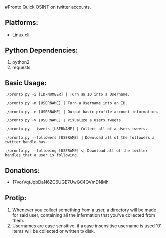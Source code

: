 #Pronto
Quick OSINT on twitter accounts.

Platforms:
---------
- Linux cli

Python Dependencies:
--------------------
1. python2
2. requests

Basic Usage:
------------
    ./pronto.py -i [ID-NUMBER] | Turn an ID into a Username.

    ./pronto.py -n [USERNAME] | Turn a Username into an ID.

    ./pronto.py -e [USERNAME] | Output basic profile account information.

    ./pronto.py -v [USERNAME] | Visualize a users tweets.

    ./pronto.py --tweets [USERNAME] | Collect all of a Users tweets.

    ./pronto.py --followers [USERAME] | Download all of the followers a twitter handle has.

    ./pronto.py --following [USERAME] s| Download all of the twitter handles that a user is following.

Donations:
----------
- 17vorVqtJqbDaN6ZC6UGE7UwGC4QVmDNMh

Protip:
-------
1. Whenever you collect something from a user, a directory will be made for said user, containing all the information that you've collected from them.
2. Usernames are case sensitive, if a case insensitive username is used '0' items will be collected or written to disk.
